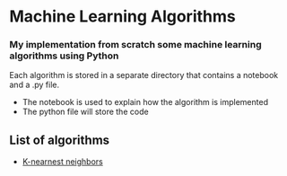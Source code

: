 # Machine Learning Algorithms
### My implementation from scratch some machine learning algorithms using Python

Each algorithm is stored in a separate directory that contains a notebook and a .py file. 
- The notebook is used to explain how the algorithm is implemented
- The python file will store the code

## List of algorithms
- [K-nearnest neighbors](https://github.com/hoanvu/ml_algorithms/tree/master/k_nearest_neighbor)
